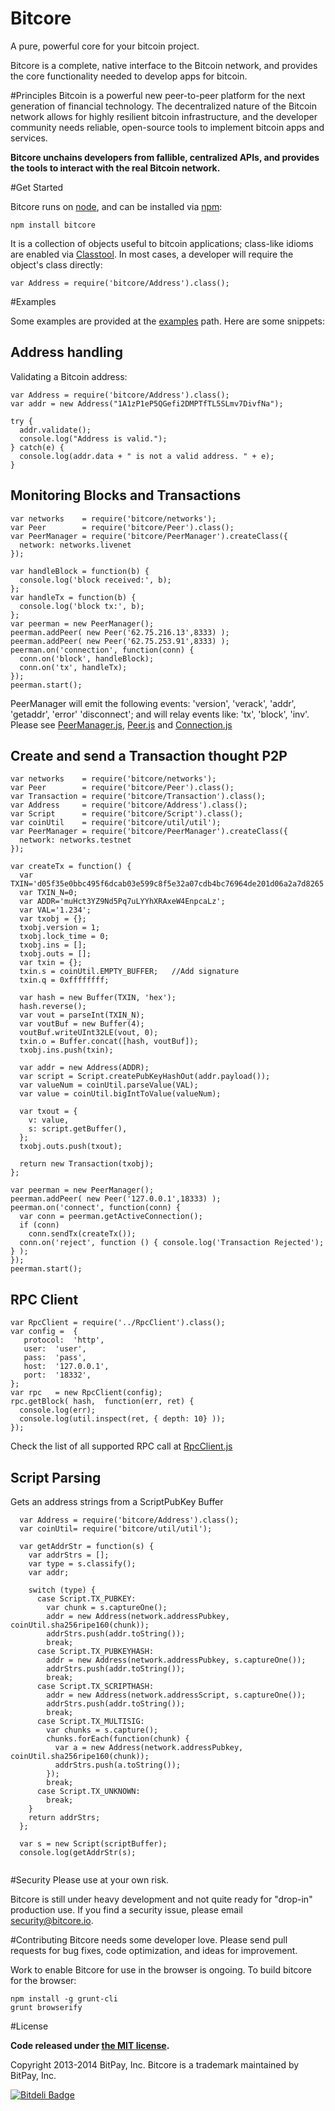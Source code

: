Bitcore
=======

A pure, powerful core for your bitcoin project.

Bitcore is a complete, native interface to the Bitcoin network, and provides the core functionality needed to develop apps for bitcoin.

#Principles
Bitcoin is a powerful new peer-to-peer platform for the next generation of financial technology. The decentralized nature of the Bitcoin network allows for highly resilient bitcoin infrastructure, and the developer community needs reliable, open-source tools to implement bitcoin apps and services.

**Bitcore unchains developers from fallible, centralized APIs, and provides the tools to interact with the real Bitcoin network.**

#Get Started

Bitcore runs on [node](http://nodejs.org/), and can be installed via [npm](https://npmjs.org/):
```
npm install bitcore
```

It is a collection of objects useful to bitcoin applications; class-like idioms are enabled via [Classtool](https://github.com/gasteve/classtool). In most cases, a developer will require the object's class directly:
```
var Address = require('bitcore/Address').class();
```

#Examples

Some examples are provided at the [examples](/examples) path. Here are some snippets:

## Address handling
Validating a Bitcoin address:
```
var Address = require('bitcore/Address').class();
var addr = new Address("1A1zP1eP5QGefi2DMPTfTL5SLmv7DivfNa");

try {
  addr.validate();
  console.log("Address is valid.");
} catch(e) {
  console.log(addr.data + " is not a valid address. " + e);
}
```

## Monitoring Blocks and Transactions
```
var networks    = require('bitcore/networks');
var Peer        = require('bitcore/Peer').class();
var PeerManager = require('bitcore/PeerManager').createClass({
  network: networks.livenet
});

var handleBlock = function(b) {
  console.log('block received:', b);
};
var handleTx = function(b) {
  console.log('block tx:', b);
};
var peerman = new PeerManager();
peerman.addPeer( new Peer('62.75.216.13',8333) );
peerman.addPeer( new Peer('62.75.253.91',8333) );
peerman.on('connection', function(conn) {
  conn.on('block', handleBlock);
  conn.on('tx', handleTx);
});
peerman.start();
```

PeerManager will emit the following events: 'version', 'verack', 'addr', 'getaddr', 'error' 'disconnect'; and will relay events like: 'tx', 'block', 'inv'. Please see  [PeerManager.js](PeerManager.js), [Peer.js](Peer.js) and [Connection.js](Connection.js)


## Create and send a Transaction thought P2P
```
var networks    = require('bitcore/networks');
var Peer        = require('bitcore/Peer').class();
var Transaction = require('bitcore/Transaction').class();
var Address     = require('bitcore/Address').class();
var Script      = require('bitcore/Script').class();
var coinUtil    = require('bitcore/util/util');
var PeerManager = require('bitcore/PeerManager').createClass({
  network: networks.testnet
});

var createTx = function() {
  var TXIN='d05f35e0bbc495f6dcab03e599c8f5e32a07cdb4bc76964de201d06a2a7d8265';
  var TXIN_N=0;
  var ADDR='muHct3YZ9Nd5Pq7uLYYhXRAxeW4EnpcaLz';
  var VAL='1.234';
  var txobj = {};
  txobj.version = 1;
  txobj.lock_time = 0;
  txobj.ins = [];
  txobj.outs = [];
  var txin = {};
  txin.s = coinUtil.EMPTY_BUFFER;   //Add signature
  txin.q = 0xffffffff;

  var hash = new Buffer(TXIN, 'hex');
  hash.reverse();
  var vout = parseInt(TXIN_N);
  var voutBuf = new Buffer(4);
  voutBuf.writeUInt32LE(vout, 0);
  txin.o = Buffer.concat([hash, voutBuf]);
  txobj.ins.push(txin);

  var addr = new Address(ADDR);
  var script = Script.createPubKeyHashOut(addr.payload());
  var valueNum = coinUtil.parseValue(VAL);
  var value = coinUtil.bigIntToValue(valueNum);

  var txout = {
    v: value,
    s: script.getBuffer(),
  };
  txobj.outs.push(txout);

  return new Transaction(txobj);
};

var peerman = new PeerManager();
peerman.addPeer( new Peer('127.0.0.1',18333) );
peerman.on('connect', function(conn) {
  var conn = peerman.getActiveConnection();
  if (conn)
    conn.sendTx(createTx());
  conn.on('reject', function () { console.log('Transaction Rejected'); } );
});
peerman.start();
```

## RPC Client
```
var RpcClient = require('../RpcClient').class();
var config =  {   
   protocol:  'http',
   user:  'user',
   pass:  'pass',
   host:  '127.0.0.1',
   port:  '18332',
};
var rpc   = new RpcClient(config);
rpc.getBlock( hash,  function(err, ret) {
  console.log(err);
  console.log(util.inspect(ret, { depth: 10} ));
});
```
Check the list of all supported RPC call at [RpcClient.js](RpcClient.js)

## Script Parsing

Gets an address strings from a  ScriptPubKey Buffer

```
  var Address = require('bitcore/Address').class();
  var coinUtil= require('bitcore/util/util');

  var getAddrStr = function(s) {
    var addrStrs = [];
    var type = s.classify();
    var addr;

    switch (type) {
      case Script.TX_PUBKEY:
        var chunk = s.captureOne();
        addr = new Address(network.addressPubkey, coinUtil.sha256ripe160(chunk));
        addrStrs.push(addr.toString());
        break;
      case Script.TX_PUBKEYHASH:
        addr = new Address(network.addressPubkey, s.captureOne());
        addrStrs.push(addr.toString());
        break;
      case Script.TX_SCRIPTHASH:
        addr = new Address(network.addressScript, s.captureOne());
        addrStrs.push(addr.toString());
        break;
      case Script.TX_MULTISIG:
        var chunks = s.capture();
        chunks.forEach(function(chunk) {
          var a = new Address(network.addressPubkey, coinUtil.sha256ripe160(chunk));
          addrStrs.push(a.toString());
        });
        break;
      case Script.TX_UNKNOWN:
        break;
    }
    return addrStrs;
  };

  var s = new Script(scriptBuffer);
  console.log(getAddrStr(s);
  
```

#Security
Please use at your own risk.

Bitcore is still under heavy development and not quite ready for "drop-in" production use. If you find a security issue, please email security@bitcore.io.

#Contributing
Bitcore needs some developer love. Please send pull requests for bug fixes, code optimization, and ideas for improvement.

Work to enable Bitcore for use in the browser is ongoing. To build bitcore for the browser:
```
npm install -g grunt-cli
grunt browserify
```


#License

**Code released under [the MIT license](https://github.com/bitpay/bitcore/blob/master/LICENSE).**

Copyright 2013-2014 BitPay, Inc. Bitcore is a trademark maintained by BitPay, Inc.


[![Bitdeli Badge](https://d2weczhvl823v0.cloudfront.net/bitpay/bitcore/trend.png)](https://bitdeli.com/free "Bitdeli Badge")

